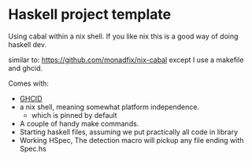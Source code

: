 # Haskell project template

Using cabal within a nix shell.
If you like nix this is a good way of doing haskell dev.

similar to: https://github.com/monadfix/nix-cabal
except I use a makefile and ghcid.

Comes with:
+ [GHCID](https://jappieklooster.nl/ghcid-for-multi-package-projects.html)
+ a nix shell, meaning somewhat platform independence.
  + which is pinned by default
+ A couple of handy make commands.
+ Starting haskell files, assuming we put practically all code in library
+ Working HSpec, The detection macro will pickup any file ending with Spec.hs
